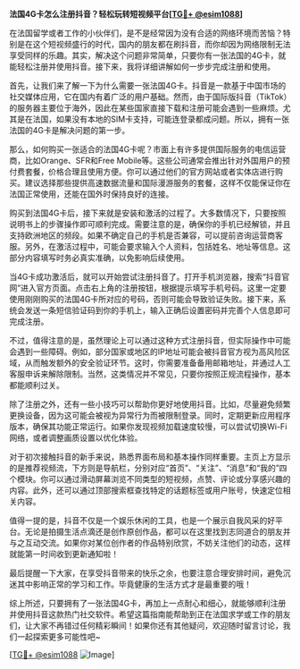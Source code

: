 **法国4G卡怎么注册抖音？轻松玩转短视频平台[[TG💪+ @esim1088](https://t.me/s/esim1088)]**

在法国留学或者工作的小伙伴们，是不是经常因为没有合适的网络环境而苦恼？特别是在这个短视频盛行的时代，国内的朋友都在刷抖音，而你却因为网络限制无法享受同样的乐趣。其实，解决这个问题非常简单，只要你有一张法国的4G卡，就能轻松注册并使用抖音。接下来，我将详细讲解如何一步步完成注册和使用。

首先，让我们来了解一下为什么需要一张法国4G卡。抖音是一款基于中国市场的社交媒体应用，它在国内有着广泛的用户基础。然而，由于国际版抖音（TikTok）的服务器主要位于海外，因此在某些国家直接下载和注册可能会遇到一些麻烦。尤其是在法国，如果没有本地的SIM卡支持，可能连登录都成问题。所以，拥有一张法国的4G卡是解决问题的第一步。

那么，如何购买一张适合的法国4G卡呢？市面上有许多提供国际服务的电信运营商，比如Orange、SFR和Free Mobile等。这些公司通常会推出针对外国用户的预付费套餐，价格合理且使用方便。你可以通过他们的官方网站或者实体店进行购买。建议选择那些提供高速数据流量和国际漫游服务的套餐，这样不仅能保证你在法国正常使用，还能在国外时保持良好的连接。

购买到法国4G卡后，接下来就是安装和激活的过程了。大多数情况下，只要按照说明书上的步骤操作即可顺利完成。需要注意的是，确保你的手机已经解锁，并且支持欧洲地区的频段。如果不确定自己的手机是否兼容，可以提前咨询运营商客服。另外，在激活过程中，可能会要求输入个人资料，包括姓名、地址等信息。这部分内容填写时务必真实准确，以免影响后续使用。

当4G卡成功激活后，就可以开始尝试注册抖音了。打开手机浏览器，搜索“抖音官网”进入官方页面。点击右上角的注册按钮，根据提示填写手机号码。这里一定要使用刚刚购买的法国4G卡所对应的号码，否则可能会导致验证失败。接下来，系统会发送一条短信验证码到你的手机上，输入正确后设置密码并完善个人信息即可完成注册。

不过，值得注意的是，虽然理论上可以通过这种方式注册抖音，但实际操作中可能会遇到一些障碍。例如，部分国家或地区的IP地址可能会被抖音官方视为高风险区域，从而触发额外的安全验证环节。这时，你需要准备备用邮箱地址，并通过人工客服申诉来解除限制。当然，这类情况并不常见，只要你按照正规流程操作，基本都能顺利过关。

除了注册之外，还有一些小技巧可以帮助你更好地使用抖音。比如，尽量避免频繁更换设备，因为这可能会被视为异常行为而被限制登录。同时，定期更新应用程序版本，确保其功能正常运行。如果你发现视频加载速度较慢，可以尝试切换Wi-Fi网络，或者调整画质设置以优化体验。

对于初次接触抖音的新手来说，熟悉界面布局和基本操作同样重要。主页上方显示的是推荐视频流，下方则是导航栏，分别对应“首页”、“关注”、“消息”和“我的”四个模块。你可以通过滑动屏幕浏览不同类型的短视频，点赞、评论或分享感兴趣的内容。此外，还可以通过顶部搜索框查找特定的话题标签或用户账号，快速定位相关内容。

值得一提的是，抖音不仅是一个娱乐休闲的工具，也是一个展示自我风采的好平台。无论是拍摄生活点滴还是创作原创作品，都可以在这里找到志同道合的朋友并与之互动交流。如果你对某位创作者的作品特别欣赏，不妨关注他们的动态，这样就能第一时间收到更新通知啦！

最后提醒一下大家，在享受抖音带来的快乐之余，也要注意合理安排时间，避免沉迷其中影响正常的学习和工作。毕竟健康的生活方式才是最重要的哦！

综上所述，只要拥有了一张法国4G卡，再加上一点耐心和细心，就能够顺利注册并使用抖音这款热门社交软件。希望这篇指南能帮助到正在法国求学或工作的朋友们，让大家不再错过任何精彩瞬间！如果你还有其他疑问，欢迎随时留言讨论，我们一起探索更多可能性吧~

[[TG💪+ @esim1088](https://t.me/s/esim1088) ![Image](https://i.postimg.cc/4NQfJmqS/Snipaste-2025-05-13-00-14-12.png)]